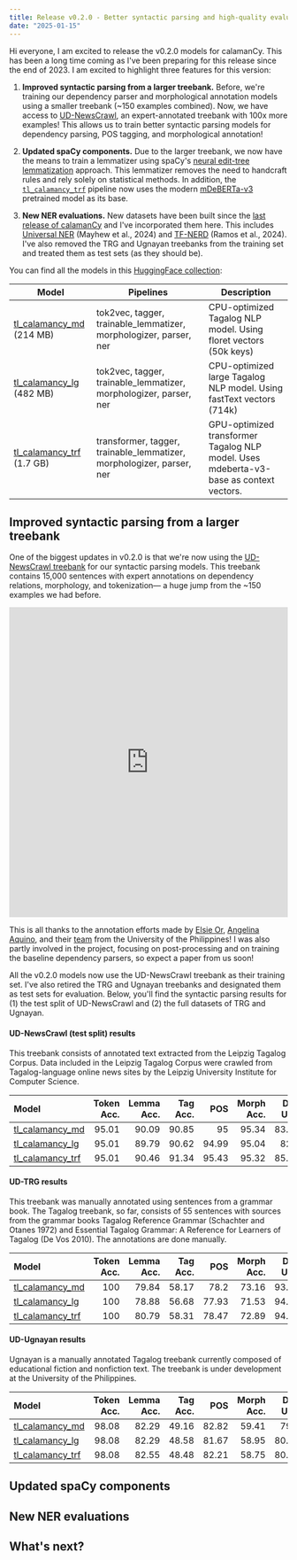 ```yaml
---
title: Release v0.2.0 - Better syntactic parsing and high-quality evaluations
date: "2025-01-15"
---
```


Hi everyone, I am excited to release the v0.2.0 models for calamanCy.
This has been a long time coming as I've been preparing for this release since the end of 2023.
I am excited to highlight three features for this version:

1. **Improved syntactic parsing from a larger treebank.** Before, we're training our dependency parser and morphological annotation models using a smaller treebank (~150 examples combined). Now, we have access to [UD-NewsCrawl](https://huggingface.co/datasets/UD-Filipino/UD_Tagalog-NewsCrawl), an expert-annotated treebank with 100x more examples! This allows us to train better syntactic parsing models for dependency parsing, POS tagging, and morphological annotation!

2. **Updated spaCy components.** Due to the larger treebank, we now have the means to train a lemmatizer using spaCy's [neural edit-tree lemmatization](https://explosion.ai/blog/edit-tree-lemmatizer) approach.
   This lemmatizer removes the need to handcraft rules and rely solely on statistical methods.
   In addition, the [`tl_calamancy_trf`](https://huggingface.co/ljvmiranda921/tl_calamancy_trf) pipeline now uses the modern [mDeBERTa-v3](https://huggingface.co/microsoft/mdeberta-v3-base) pretrained model as its base.

3. **New NER evaluations.** New datasets have been built since the [last release of calamanCy](/calamanCy/news/release-v010/) and I've incorporated them here. This includes [Universal NER](https://www.universalner.org/) (Mayhew et al., 2024) and [TF-NERD](https://dl.acm.org/doi/abs/10.1145/3639233.3639341) (Ramos et al., 2024). I've also removed the TRG and Ugnayan treebanks from the training set and treated them as test sets (as they should be).

You can find all the models in this [HuggingFace collection](https://huggingface.co/collections/ljvmiranda921/calamancy-models-for-tagalog-nlp-65629cc46ef2a1d0f9605c87):

| Model                                                                              | Pipelines                                                             | Description                                                                            |
| ---------------------------------------------------------------------------------- | --------------------------------------------------------------------- | -------------------------------------------------------------------------------------- |
| [tl_calamancy_md](https://huggingface.co/ljvmiranda921/tl_calamancy_md) (214 MB)   | tok2vec, tagger, trainable_lemmatizer, morphologizer, parser, ner     | CPU-optimized Tagalog NLP model. Using floret vectors (50k keys)                       |
| [tl_calamancy_lg](https://huggingface.co/ljvmiranda921/tl_calamancy_lg) (482 MB)   | tok2vec, tagger, trainable_lemmatizer, morphologizer, parser, ner     | CPU-optimized large Tagalog NLP model. Using fastText vectors (714k)                   |
| [tl_calamancy_trf](https://huggingface.co/ljvmiranda921/tl_calamancy_trf) (1.7 GB) | transformer, tagger, trainable_lemmatizer, morphologizer, parser, ner | GPU-optimized transformer Tagalog NLP model. Uses mdeberta-v3-base as context vectors. |

## Improved syntactic parsing from a larger treebank

One of the biggest updates in v0.2.0 is that we're now using the [UD-NewsCrawl treebank](https://huggingface.co/datasets/UD-Filipino/UD_Tagalog-NewsCrawl) for our syntactic parsing models.
This treebank contains 15,000 sentences with expert annotations on dependency relations, morphology, and tokenization&mdash; a huge jump from the ~150 examples we had before.

<iframe
  src="https://huggingface.co/datasets/UD-Filipino/UD_Tagalog-NewsCrawl/embed/viewer"
  frameborder="0"
  width="100%"
  height="560px"
></iframe>

This is all thanks to the annotation efforts made by [Elsie Or](https://linguistics.upd.edu.ph/building-a-tagalog-universal-dependencies-treebank/), [Angelina Aquino](https://angelaquino.github.io/), and their [team](https://linguistics.upd.edu.ph/building-a-tagalog-universal-dependencies-treebank/) from the University of the Philippines!
I was also partly involved in the project, focusing on post-processing and on training the baseline dependency parsers, so expect a paper from us soon!

All the v0.2.0 models now use the UD-NewsCrawl treebank as their training set. I've also retired the TRG and Ugnayan treebanks and designated them as test sets for evaluation. Below, you'll find the syntactic parsing results for (1) the test split of UD-NewsCrawl and (2) the full datasets of TRG and Ugnayan.

#### UD-NewsCrawl (test split) results

This treebank consists of annotated text extracted from the Leipzig Tagalog Corpus. 
Data included in the Leipzig Tagalog Corpus were crawled from Tagalog-language online news sites by the Leipzig University Institute for Computer Science.

| Model            |   Token Acc. |   Lemma Acc. |   Tag Acc. |   POS  |   Morph Acc. |   Dep UAS |   Dep LAS |
|:-----------------|------------:|------------:|----------:|----------:|------------:|----------:|----------:|
| [tl_calamancy_md](https://huggingface.co/ljvmiranda921/tl_calamancy_md)  |       95.01 |       90.09 |     90.85 |     95    |       95.34 |     83.45 |     77.13 |
| [tl_calamancy_lg](https://huggingface.co/ljvmiranda921/tl_calamancy_lg)  |       95.01 |       89.79 |     90.62 |     94.99 |       95.04 |     82.9  |     76.5  |
| [tl_calamancy_trf](https://huggingface.co/ljvmiranda921/tl_calamancy_trf) |       95.01 |       90.46 |     91.34 |     95.43 |       95.32 |     85.09 |     78.83 |



#### UD-TRG results

This treebank was manually annotated using sentences from a grammar book.
The Tagalog treebank, so far, consists of 55 sentences with sources from the grammar books Tagalog Reference Grammar (Schachter and Otanes 1972) and Essential Tagalog Grammar: A Reference for Learners of Tagalog (De Vos 2010). The annotations are done manually.

| Model            |   Token Acc. |   Lemma Acc. |   Tag Acc. |   POS  |   Morph Acc. |   Dep UAS |   Dep LAS |
|:-----------------|------------:|------------:|----------:|----------:|------------:|----------:|----------:|
| [tl_calamancy_md](https://huggingface.co/ljvmiranda921/tl_calamancy_md)  |      100    |       79.84 |     58.17 |     78.2  |       73.16 |     93.29 |     66.94 |
| [tl_calamancy_lg](https://huggingface.co/ljvmiranda921/tl_calamancy_lg) |      100    |       78.88 |     56.68 |     77.93 |       71.53 |     94.28 |     67.61 |
| [tl_calamancy_trf](https://huggingface.co/ljvmiranda921/tl_calamancy_trf) |      100    |       80.79 |     58.31 |     78.47 |       72.89 |     94.95 |     67.77 |

#### UD-Ugnayan results

Ugnayan is a manually annotated Tagalog treebank currently composed of educational fiction and nonfiction text. 
The treebank is under development at the University of the Philippines.

| Model            |   Token Acc. |   Lemma Acc. |   Tag Acc. |   POS  |   Morph Acc. |   Dep UAS |   Dep LAS |
|:-----------------|------------:|------------:|----------:|----------:|------------:|----------:|----------:|
| [tl_calamancy_md](https://huggingface.co/ljvmiranda921/tl_calamancy_md)  |       98.08 |       82.29 |     49.16 |     82.82 |       59.41 |     79.7  |     57.32 |
| [tl_calamancy_lg](https://huggingface.co/ljvmiranda921/tl_calamancy_lg)  |       98.08 |       82.29 |     48.58 |     81.67 |       58.95 |     80.92 |     58.47 |
| [tl_calamancy_trf](https://huggingface.co/ljvmiranda921/tl_calamancy_trf) |       98.08 |       82.55 |     48.48 |     82.21 |       58.75 |     80.78 |     58.61 |


## Updated spaCy components

## New NER evaluations

## What's next?
